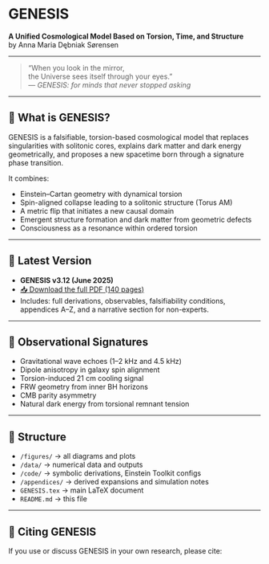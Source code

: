 # GENESIS

**A Unified Cosmological Model Based on Torsion, Time, and Structure**  
by Anna Maria Dębniak Sørensen

---

> “When you look in the mirror,  
> the Universe sees itself through your eyes.”  
> — *GENESIS: for minds that never stopped asking*

---

## 🌌 What is GENESIS?

GENESIS is a falsifiable, torsion-based cosmological model that replaces singularities with solitonic cores, explains dark matter and dark energy geometrically, and proposes a new spacetime born through a signature phase transition.

It combines:

- Einstein–Cartan geometry with dynamical torsion  
- Spin-aligned collapse leading to a solitonic structure (Torus AM)  
- A metric flip that initiates a new causal domain  
- Emergent structure formation and dark matter from geometric defects  
- Consciousness as a resonance within ordered torsion  

---

## 📄 Latest Version

- **GENESIS v3.12 (June 2025)**  
- [📥 Download the full PDF (140 pages)](https://link.to.your.pdf.or.zenodo)  
- Includes: full derivations, observables, falsifiability conditions, appendices A–Z, and a narrative section for non-experts.

---

## 🧪 Observational Signatures

- Gravitational wave echoes (1–2 kHz and 4.5 kHz)  
- Dipole anisotropy in galaxy spin alignment  
- Torsion-induced 21 cm cooling signal  
- FRW geometry from inner BH horizons  
- CMB parity asymmetry  
- Natural dark energy from torsional remnant tension  

---

## 📂 Structure

- `/figures/` → all diagrams and plots  
- `/data/` → numerical data and outputs  
- `/code/` → symbolic derivations, Einstein Toolkit configs  
- `/appendices/` → derived expansions and simulation notes  
- `GENESIS.tex` → main LaTeX document  
- `README.md` → this file

---

## 🔖 Citing GENESIS

If you use or discuss GENESIS in your own research, please cite:

